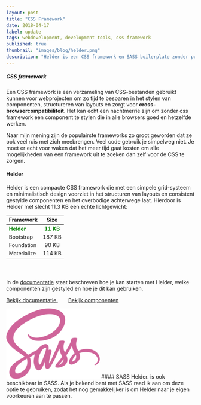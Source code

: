 ```yaml
---
layout: post
title: "CSS Framework"
date: 2018-04-17
label: update 
tags: webdevelopment, development tools, css framework
published: true
thumbnail: "images/blog/helder.png"
description: "Helder is een CSS framework en SASS boilerplate zonder poespas met minimalistische vormgegeven componenten zoals formulieren, cards en tabellen en zorgt voor consistentie tussen browsers."
---
```


##### CSS framework
Een CSS framework is een verzameling van CSS-bestanden gebruikt kunnen voor webprojecten om zo tijd te besparen in het stylen van componenten, structureren van layouts en zorgt voor **cross-browsercompatibiliteit**. Het kan echt een nachtmerrie zijn om zonder css framework een component te stylen die in alle browsers goed en hetzelfde werken.

Naar mijn mening zijn de populairste frameworks zo groot geworden dat ze ook veel ruis met zich meebrengen. Veel code gebruik je simpelweg niet. Je moet er echt voor waken dat het meer tijd gaat kosten om alle mogelijkheden van een framework uit te zoeken dan zelf voor de CSS te zorgen.

#### Helder
Helder is een compacte CSS framework die met een simpele grid-systeem en minimalistisch design voorziet in het structuren van layouts en consistent gestylde componenten en het overbodige achterwege laat. Hierdoor is Helder met slecht 11.3 KB een echte lichtgewicht:

| Framework        | Size           | 
| ------------- |:-------------:| 
| <span style="color:green">**Helder**</span>| <span style="color:green">**11 KB**</span> | 
| Bootstrap| 187 KB     | 
| Foundation| 90 KB      | 
| Materialize| 114 KB      | 

#### &nbsp;
In de [documentatie](https://www.jeffreyovermeer.com/helder-css-framework/) staat beschreven hoe je kan starten met Helder, welke componenten zijn gestyled en hoe je dit kan gebruiken.

<a class="button" target="_BLANK" href="https://www.jeffreyovermeer.com/helder-css-framework/">Bekijk documentatie
<i class="fas fa-arrow-right" style="margin:0 10px;"></i></a> &nbsp; <a class="button" target="_BLANK" href="https://www.jeffreyovermeer.com/helder-css-framework/testing-elements.html">Bekijk componenten
<i class="fas fa-arrow-right" style="margin:0 10px;"></i></a>                                


<img src="/images/blog/sass.svg" alt="SASS" width="250">
#### SASS
Helder. is ook beschikbaar in SASS. Als je bekend bent met SASS raad ik aan om deze optie te gebruiken, zodat het nog gemakkelijker is om Helder naar je eigen voorkeuren aan te passen.